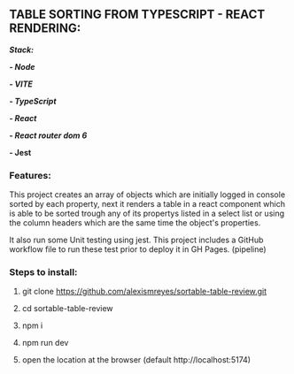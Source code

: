 ## TABLE SORTING FROM TYPESCRIPT - REACT RENDERING:

**_Stack:_**

**_- Node_**

**_- VITE_**

**_- TypeScript_**

**_- React_**

**_- React router dom 6_**

**- Jest**

### Features:

This project creates an array of objects which are initially logged in console sorted by each property, next it renders a table in a react component which is able to be sorted trough any of its propertys listed in a select list or using the column headers which are the same time the object's properties.

It also run some Unit testing using jest. This project includes a GitHub workflow file to run these test prior to deploy it in GH Pages. (pipeline)

### Steps to install:

1.  git clone https://github.com/alexismreyes/sortable-table-review.git

2.  cd sortable-table-review

3.  npm i

4.  npm run dev

5.  open the location at the browser (default http://localhost:5174)
